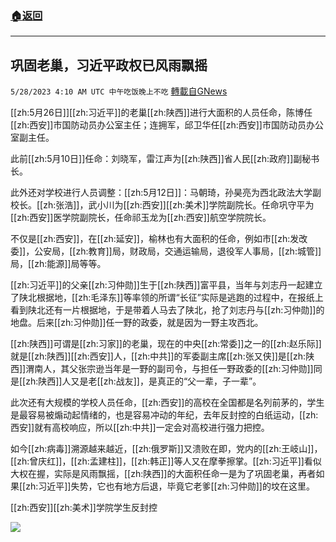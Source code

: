 ###  [:house:返回](README.md)
---


## 巩固老巢，习近平政权已风雨飘摇
`5/28/2023 4:10 AM UTC 中午吃饭晚上不吃` [轉載自GNews](https://gnews.org/articles/1336722)

[[zh:5月26日]][[zh:习近平]]的老巢[[zh:陕西]]进行大面积的人员任命，陈博任[[zh:西安]]市国防动员办公室主任；连拥军，邱卫华任[[zh:西安]]市国防动员办公室副主任。

此前[[zh:5月10日]]任命：刘晓军，雷江声为[[zh:陕西]]省人民[[zh:政府]]副秘书长。

此外还对学校进行人员调整：[[zh:5月12日]]：马朝琦，孙昊亮为西北政法大学副校长。[[zh:张浩]]，武小川为[[zh:西安]][[zh:美术]]学院副院长。任命巩守平为[[zh:西安]]医学院副院长，任命祁玉龙为[[zh:西安]]航空学院院长。

不仅是[[zh:西安]]，在[[zh:延安]]，榆林也有大面积的任命，例如市[[zh:发改委]]，公安局，[[zh:教育]]局，财政局，交通运输局，退役军人事局，[[zh:城管]]局，[[zh:能源]]局等等。

[[zh:习近平]]的父亲[[zh:习仲勋]]生于[[zh:陕西]]富平县，当年与刘志丹一起建立了陕北根据地，[[zh:毛泽东]]等率领的所谓“长征”实际是逃跑的过程中，在报纸上看到陕北还有一片根据地，于是带着人马去了陕北，抢了刘志丹与[[zh:习仲勋]]的地盘。后来[[zh:习仲勋]]任一野的政委，就是因为一野主攻西北。

[[zh:陕西]]可谓是[[zh:习家]]的老巢，现在的中央[[zh:常委]]之一的[[zh:赵乐际]]就是[[zh:陕西]][[zh:西安]]人，[[zh:中共]]的军委副主席[[zh:张又侠]]是[[zh:陕西]]渭南人，其父张宗逊当年是一野的副司令，与担任一野政委的[[zh:习仲勋]]同是[[zh:陕西]]人又是老[[zh:战友]]，是真正的“父一辈，子一辈”。

此次还有大规模的学校人员任命，[[zh:西安]]的高校在全国都是名列前茅的，学生是最容易被煽动起情绪的，也是容易冲动的年纪，去年反封控的白纸运动，[[zh:西安]]就有高校响应，所以[[zh:中共]]一定会对高校进行强力把控。

如今[[zh:病毒]]溯源越来越近，[[zh:俄罗斯]]又溃败在即，党内的[[zh:王岐山]]，[[zh:曾庆红]]，[[zh:孟建柱]]，[[zh:韩正]]等人又在摩拳擦掌。[[zh:习近平]]看似大权在握，实际是风雨飘摇，[[zh:陕西]]的大面积任命一是为了巩固老巢，再者如果[[zh:习近平]]失势，它也有地方后退，毕竟它老爹[[zh:习仲勋]]的坟在这里。

[[zh:西安]][[zh:美术]]学院学生反封控

![](https://i.imgur.com/EEcPosm.jpg)

